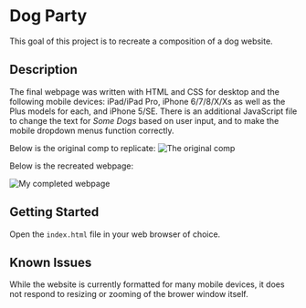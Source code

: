 # Dog Party
This goal of this project is to recreate a composition of a dog website.

## Description
The final webpage was written with HTML and CSS for desktop and the following mobile devices: iPad/iPad Pro, iPhone 6/7/8/X/Xs as well as the Plus models for each, and iPhone 5/SE. There is an additional JavaScript file to change the text for *Some Dogs* based on user input, and to make the mobile dropdown menus function correctly.

Below is the original comp to replicate:
![The original comp](https://i.imgur.com/iEeRiyd.jpg)

Below is the recreated webpage:

![My completed webpage](https://i.imgur.com/rexzjsP.jpg)

## Getting Started

Open the ```index.html``` file in your web browser of choice.

## Known Issues

While the website is currently formatted for many mobile devices, it does not respond to resizing or zooming of the brower window itself.
